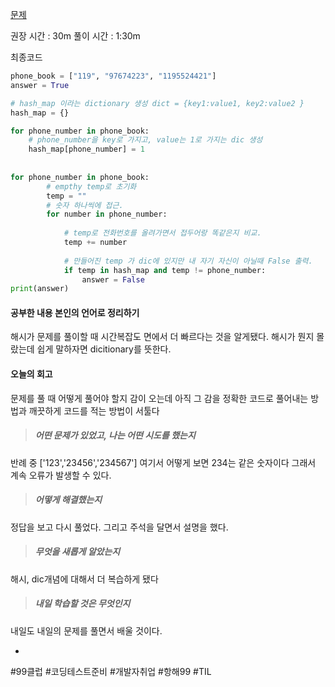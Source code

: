 [문제](https://school.programmers.co.kr/learn/courses/30/lessons/42577)

  

  권장 시간 : 30m
  풀이 시간 : 1:30m

최종코드

```python
phone_book = ["119", "97674223", "1195524421"]	
answer = True

# hash_map 이라는 dictionary 생성 dict = {key1:value1, key2:value2 }
hash_map = {}

for phone_number in phone_book:
    # phone_number을 key로 가지고, value는 1로 가지는 dic 생성 
    hash_map[phone_number] = 1
    
    
for phone_number in phone_book:
        # empthy temp로 초기화 
        temp = "" 
        # 숫자 하나씩에 접근. 
        for number in phone_number:
            
            # temp로 전화번호를 올려가면서 접두어랑 똑같은지 비교.
            temp += number
            
            # 만들어진 temp 가 dic에 있지만 내 자기 자신이 아닐때 False 출력. 
            if temp in hash_map and temp != phone_number:
                answer = False
print(answer)

```

#### 공부한 내용 본인의 언어로 정리하기 ##
해시가 문제를 풀이할 때 시간복잡도 면에서 더 빠르다는 것을 알게됐다. 
해시가 뭔지 몰랐는데 쉽게 말하자면 dicitionary를 뜻한다. 

#### 오늘의 회고 
문제를 풀 때 어떻게 풀어야 할지 감이 오는데 아직 그 감을 정확한 코드로 풀어내는 방법과 깨끗하게 코드를 적는 방법이 서툴다 

>##### 어떤 문제가 있었고, 나는 어떤 시도를 했는지
반례 중 ['123','23456','234567'] 여기서 어떻게 보면 234는 같은 숫자이다 그래서 계속 오류가 발생할 수 있다. 

>##### 어떻게 해결했는지
 정답을 보고 다시 풀었다. 그리고 주석을 달면서 설명을 했다. 

>##### 무엇을 새롭게 알았는지
해시, dic개념에 대해서 더 복습하게 됐다

>##### 내일 학습할 것은 무엇인지
내일도 내일의 문제를 풀면서 배울 것이다. 



- 
  

 #99클럽 #코딩테스트준비 #개발자취업 #항해99 #TIL